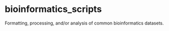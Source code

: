 # bioinformatics_scripts
Formatting, processing, and/or analysis of common bioinformatics datasets.
